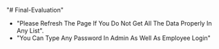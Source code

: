 "# Final-Evaluation"
* "Please Refresh The Page If You Do Not Get All The Data Properly In Any List".
* "You Can Type Any Password In Admin As Well As Employee Login"
